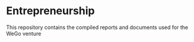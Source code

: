# Entrepreneurship
This repository contains the compiled reports and documents used for the WeGo venture
